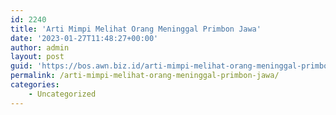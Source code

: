 ```yaml
---
id: 2240
title: 'Arti Mimpi Melihat Orang Meninggal Primbon Jawa'
date: '2023-01-27T11:48:27+00:00'
author: admin
layout: post
guid: 'https://bos.awn.biz.id/arti-mimpi-melihat-orang-meninggal-primbon-jawa/'
permalink: /arti-mimpi-melihat-orang-meninggal-primbon-jawa/
categories:
    - Uncategorized
---
```


